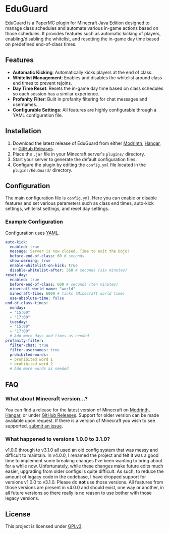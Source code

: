 # EduGuard

EduGuard is a PaperMC plugin for Minecraft Java Edition designed to manage class schedules and automate various in-game actions based on those schedules. It provides features such as automatic kicking of players, enabling/disabling the whitelist, and resetting the in-game day time based on predefined end-of-class times.

## Features

- **Automatic Kicking**: Automatically kicks players at the end of class.
- **Whitelist Management**: Enables and disables the whitelist around class end times to prevent rejoins.
- **Day Time Reset**: Resets the in-game day time based on class schedules so each session has a similar experience.
- **Profanity Filter**: Built in profanity filtering for chat messages and usernames.
- **Configurable Settings**: All features are highly configurable through a YAML configuration file.

## Installation

1. Download the latest release of EduGuard from either [Modrinth](https://modrinth.com/plugin/edu-guard), [Hangar](https://hangar.papermc.io/megabyte6/EduGuard), or [GitHub Releases](https://github.com/megabyte6/EduGuard/releases/latest).
2. Place the `.jar` file in your Minecraft server's `plugins/` directory.
3. Start your server to generate the default configuration files.
4. Configure the plugin by editing the `config.yml` file located in the `plugins/EduGuard/` directory.

## Configuration

The main configuration file is `config.yml`. Here you can enable or disable features and set various parameters such as class end times, auto-kick settings, whitelist settings, and reset day settings.

### Example Configuration

Configuration uses [YAML](https://yaml.org/).
```yaml
auto-kick:
  enabled: true
  message: Server is now closed. Time to exit the Dojo!
  before-end-of-class: 60 # seconds
  show-warning: true
  enable-whitelist-on-kick: true
  disable-whitelist-after: 360 # seconds (six minutes)
reset-day:
  enabled: true
  before-end-of-class: 600 # seconds (ten minutes)
  minecraft-world-name: "world"
  minecraft-time: 6000 # ticks (Minecraft world time)
  use-absolute-time: false
end-of-class-times:
  monday:
  - "15:00"
  - "17:00"
  tuesday:
  - "15:00"
  - "17:00"
  # Add more days and times as needed
profanity-filter:
  filter-chat: true
  filter-usernames: true
  prohibited-words:
  - prohibited word 1
  - prohibited word 2
  # Add more words as needed
```

## FAQ

### What about Minecraft version...?

You can find a release for the latest version of Minecraft on [Modrinth](https://modrinth.com/plugin/edu-guard), [Hangar](https://hangar.papermc.io/megabyte6/EduGuard), or under [GitHub Releases](https://github.com/megabyte6/EduGuard/releases/latest). Support for older version can be made available upon request. If there is a version of Minecraft you wish to see supported, [submit an issue](https://github.com/megabyte6/EduGuard/issues/new).

### What happened to versions 1.0.0 to 3.1.0?

v1.0.0 through to v3.1.0 all used an old config system that was messy and difficult to maintain. In v4.0.0, I renamed the project and felt it was a good time to implement some breaking changes I've been wanting to bring about for a while now. Unfortunately, while these changes make future edits much easier, upgrading from older configs is quite difficult. As such, to reduce the amount of legacy code in the codebase, I have dropped support for versions v1.0.0 to v3.1.0. Please do __not__ use those versions. All features from those versions are present in v4.0.0 and should exist, one way or another, in all future versions so there really is no reason to use bother with those legacy versions.

## License

This project is licensed under [GPLv3](https://www.gnu.org/licenses/gpl-3.0.en.html).
